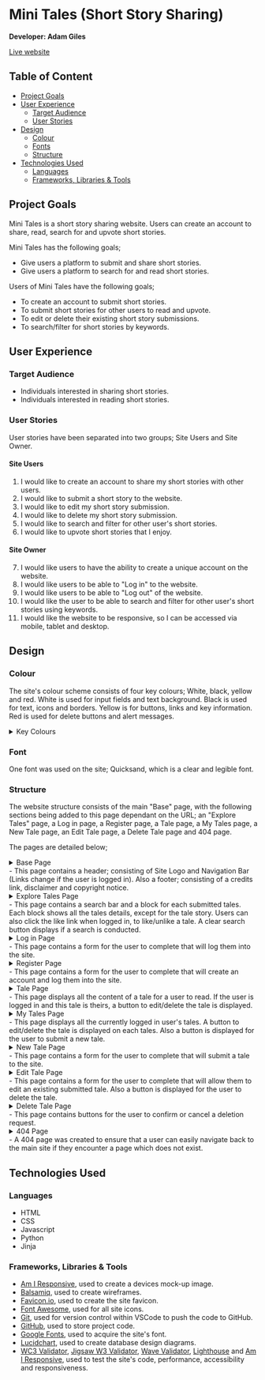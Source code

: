 # Mini Tales (Short Story Sharing)

**Developer: Adam Giles**

[Live website](https://mini-tales-project.herokuapp.com/)

## Table of Content

- [Project Goals](#project-goals)
- [User Experience](#user-experience)
    - [Target Audience](#target-audience)
    - [User Stories](#user-stories)
- [Design](#design)
    - [Colour](#colour)
    - [Fonts](#font)
    - [Structure](#structure)
- [Technologies Used](#technologies-used)
    - [Languages](#languages)
    - [Frameworks, Libraries & Tools](#frameworks-libraries--tools)

## Project Goals
Mini Tales is a short story sharing website. Users can create an account to share, read, search for and upvote short stories.

Mini Tales has the following goals;
- Give users a platform to submit and share short stories.
- Give users a platform to search for and read short stories.

Users of Mini Tales have the following goals;
- To create an account to submit short stories.
- To submit short stories for other users to read and upvote.
- To edit or delete their existing short story submissions.
- To search/filter for short stories by keywords.

## User Experience

### Target Audience
- Individuals interested in sharing short stories.
- Individuals interested in reading short stories.

### User Stories
User stories have been separated into two groups; Site Users and Site Owner. 

#### Site Users
1. I would like to create an account to share my short stories with other users.
2. I would like to submit a short story to the website.
3. I would like to edit my short story submission.
4. I would like to delete my short story submission.
5. I would like to search and filter for other user's short stories.
6. I would like to upvote short stories that I enjoy.

#### Site Owner
7. I would like users to have the ability to create a unique account on the website.
8. I would like users to be able to "Log in" to the website.
9. I would like users to be able to "Log out" of the website.
10. I would like the user to be able to search and filter for other user's short stories using keywords.
11. I would like the website to be responsive, so I can be accessed via mobile, tablet and desktop.

## Design

### Colour
The site's colour scheme consists of four key colours; White, black, yellow and red. White is used for input fields and text background. Black is used for text, icons and borders. Yellow is for buttons, links and key information. Red is used for delete buttons and alert messages.
<details><summary>Key Colours</summary>
<img src="mini_tales/static/images/readme/colour_scheme.JPG">
</details>

### Font

One font was used on the site; Quicksand, which is a clear and legible font.

### Structure

The website structure consists of the main "Base" page, with the following sections being added to this page dependant on the URL; an "Explore Tales" page, a Log in page, a Register page, a Tale page, a My Tales page, a New Tale page, an Edit Tale page, a Delete Tale page and 404 page.

The pages are detailed below;

<details><summary>Base Page</summary>
<img src="mini_tales/static/images/readme/base_header.JPG">
<img src="mini_tales/static/images/readme/base_footer.JPG">
</details>
- This page contains a header; consisting of Site Logo and Navigation Bar (Links change if the user is logged in). Also a footer; consisting of a credits link, disclaimer and copyright notice. 

<details><summary>Explore Tales Page</summary>
<img src="mini_tales/static/images/readme/tales_page.JPG">
</details>
- This page contains a search bar and a block for each submitted tales. Each block shows all the tales details, except for the tale story. Users can also click the like link when logged in, to like/unlike a tale. A clear search button displays if a search is conducted.

<details><summary>Log in Page</summary>
<img src="mini_tales/static/images/readme/login_page.JPG">
</details>
- This page contains a form for the user to complete that will log them into the site.

<details><summary>Register Page</summary>
<img src="mini_tales/static/images/readme/register_page.JPG">
</details>
- This page contains a form for the user to complete that will create an account and log them into the site.

<details><summary>Tale Page</summary>
<img src="mini_tales/static/images/readme/tale_page.JPG">
</details>
- This page displays all the content of a tale for a user to read. If the user is logged in and this tale is theirs, a button to edit/delete the tale is displayed.

<details><summary>My Tales Page</summary>
<img src="mini_tales/static/images/readme/my_tales_page.JPG">
</details>
- This page displays all the currently logged in user's tales. A button to edit/delete the tale is displayed on each tales. Also a button is displayed for the user to submit a new tale.

<details><summary>New Tale Page</summary>
<img src="mini_tales/static/images/readme/new_tale_page.JPG">
</details>
- This page contains a form for the user to complete that will submit a tale to the site.

<details><summary>Edit Tale Page</summary>
<img src="mini_tales/static/images/readme/edit_tale_page.JPG">
</details>
- This page contains a form for the user to complete that will allow them to edit an existing submitted tale. Also a button is displayed for the user to delete the tale.

<details><summary>Delete Tale Page</summary>
<img src="mini_tales/static/images/readme/delete_tale_page.JPG">
</details>
- This page contains buttons for the user to confirm or cancel a deletion request.

<details><summary>404 Page</summary>
<img src="mini_tales/static/images/readme/error_page.JPG">
</details>
- A 404 page was created to ensure that a user can easily navigate back to the main site if they encounter a page which does not exist.

## Technologies Used

### Languages

- HTML
- CSS
- Javascript
- Python
- Jinja

### Frameworks, Libraries & Tools

- [Am I Responsive](http://ami.responsivedesign.is/), used to create a devices mock-up image. 
- [Balsamiq](https://balsamiq.com/), used to create wireframes.
- [Favicon.io](https://favicon.io), used to create the site favicon.
- [Font Awesome](https://fontawesome.com/), used for all site icons.
- [Git](https://git-scm.com/), used for version control within VSCode to push the code to GitHub.
- [GitHub](https://github.com/), used to store project code.
- [Google Fonts](https://fonts.google.com/), used to acquire the site's font.
- [Lucidchart](http://lucidchart.com), used to create database design diagrams.
- [WC3 Validator](https://validator.w3.org/), [Jigsaw W3 Validator](https://jigsaw.w3.org/css-validator/), [Wave Validator](https://wave.webaim.org/), [Lighthouse](https://developers.google.com/web/tools/lighthouse/) and [Am I Responsive](http://ami.responsivedesign.is/), used to test the site's code, performance, accessibility and responsiveness. 